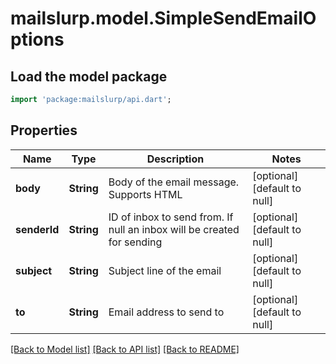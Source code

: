 # mailslurp.model.SimpleSendEmailOptions

## Load the model package
```dart
import 'package:mailslurp/api.dart';
```

## Properties
Name | Type | Description | Notes
------------ | ------------- | ------------- | -------------
**body** | **String** | Body of the email message. Supports HTML | [optional] [default to null]
**senderId** | **String** | ID of inbox to send from. If null an inbox will be created for sending | [optional] [default to null]
**subject** | **String** | Subject line of the email | [optional] [default to null]
**to** | **String** | Email address to send to | [optional] [default to null]

[[Back to Model list]](../README.md#documentation-for-models) [[Back to API list]](../README.md#documentation-for-api-endpoints) [[Back to README]](../README.md)


